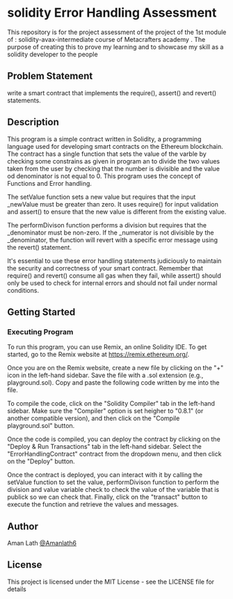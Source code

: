 # solidity Error Handling Assessment
This repository is for the project assessment of the project of the 1st module of : solidity-avax-intermediate course of Metacrafters academy . The purpose of creating this to prove my learning and to showcase my skill as a solidity developer to the people

## Problem Statement

write a smart contract that implements the require(), assert() and revert() statements.

## Description
This program is a simple contract written in Solidity, a programming language used for developing smart contracts on the Ethereum blockchain. The contract has a single function that sets the value of the varble by checking some constrains as given in program an to divide the two values taken from the user by checking that the number is divisible and the value od denominator is not equal to 0. This program uses the concept of Functions and Error handling.

The setValue function sets a new value but requires that the input _newValue must be greater than zero. It uses require() for input validation and assert() to ensure that the new value is different from the existing value.

The performDivison function performs a division but requires that the _denominator must be non-zero. If the _numerator is not divisible by the _denominator, the function will revert with a specific error message using the revert() statement.

It's essential to use these error handling statements judiciously to maintain the security and correctness of your smart contract. Remember that require() and revert() consume all gas when they fail, while assert() should only be used to check for internal errors and should not fail under normal conditions.

## Getting Started

### Executing Program

To run this program, you can use Remix, an online Solidity IDE. To get started, go to the Remix website at https://remix.ethereum.org/.

Once you are on the Remix website, create a new file by clicking on the "+" icon in the left-hand sidebar. Save the file with a .sol extension (e.g., playground.sol). Copy and paste the following code written by me into the file.

To compile the code, click on the "Solidity Compiler" tab in the left-hand sidebar. Make sure the "Compiler" option is set heigher to "0.8.1" (or another compatible version), and then click on the "Compile playground.sol" button.

Once the code is compiled, you can deploy the contract by clicking on the "Deploy & Run Transactions" tab in the left-hand sidebar. Select the "ErrorHandlingContract" contract from the dropdown menu, and then click on the "Deploy" button.

Once the contract is deployed, you can interact with it by calling the setValue function to set the value, performDivison function to perform the division and value variable check to check the value of the variable that is publick so we can check that. Finally, click on the "transact" button to execute the function and retrieve the values and messages.

## Author

Aman Lath
[@Amanlath6](https://twitter.com/amanlath6)

## License

This project is licensed under the MIT License - see the LICENSE file for details
